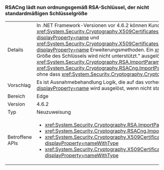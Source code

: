 ### <a name="rsacng-now-correctly-loads-rsa-keys-of-non-standard-key-size"></a>RSACng lädt nun ordnungsgemäß RSA-Schlüssel, der nicht standardmäßigen Schlüsselgröße

|   |   |
|---|---|
|Details|In .NET Framework-Versionen vor 4.6.2 können Kunden mit nicht standardmäßigen Schlüsselgrößen für RSA-Zertifikaten nicht diesen Schlüsseln über den Zugriff auf die <xref:System.Security.Cryptography.X509Certificates.RSACertificateExtensions.GetRSAPublicKey(System.Security.Cryptography.X509Certificates.X509Certificate2)?displayProperty=name> und <xref:System.Security.Cryptography.X509Certificates.RSACertificateExtensions.GetRSAPrivateKey(System.Security.Cryptography.X509Certificates.X509Certificate2)?displayProperty=name> Erweiterungsmethoden.  Ein <xref:System.Security.Cryptography.CryptographicException?displayProperty=name> mit der Meldung &quot;die angeforderte Größe des Schlüssels wird nicht unterstützt.&quot; ausgelöst wird. In .NET Framework 4.6.2 wurde dieses Problem behoben wurde. Auf ähnliche Weise <xref:System.Security.Cryptography.RSA.ImportParameters(System.Security.Cryptography.RSAParameters)> und <xref:System.Security.Cryptography.RSACng.ImportParameters(System.Security.Cryptography.RSAParameters)> jetzt mit nicht standardmäßigen Schlüsselgrößen arbeiten, ohne dass <xref:System.Security.Cryptography.CryptographicException?displayProperty=name>s.|
|Vorschlag|Es ist Ausnahmebehandlung Logik, die auf das vorherige Verhalten basiert, in dem eine <xref:System.Security.Cryptography.CryptographicException?displayProperty=name> wird ausgelöst, wenn nicht standardmäßige Schlüsselgrößen verwendet werden, sollten Sie die Logik entfernen.|
|Bereich|Edge|
|Version|4.6.2|
|Typ|Neuzuweisung|
|Betroffene APIs|<ul><li><xref:System.Security.Cryptography.RSA.ImportParameters(System.Security.Cryptography.RSAParameters)?displayProperty=nameWithType></li><li><xref:System.Security.Cryptography.RSACng.ImportParameters(System.Security.Cryptography.RSAParameters)?displayProperty=nameWithType></li><li><xref:System.Security.Cryptography.X509Certificates.RSACertificateExtensions.GetRSAPrivateKey(System.Security.Cryptography.X509Certificates.X509Certificate2)?displayProperty=nameWithType></li><li><xref:System.Security.Cryptography.X509Certificates.RSACertificateExtensions.GetRSAPublicKey(System.Security.Cryptography.X509Certificates.X509Certificate2)?displayProperty=nameWithType></li></ul>|

